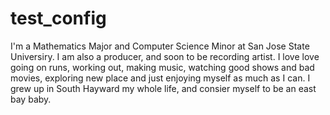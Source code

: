 # test_config
I'm a Mathematics Major and Computer Science Minor at San Jose State Universiry. I am also a producer, and soon to be recording artist. I love love going on runs, working out, making music, watching good shows and bad movies, exploring new place and just enjoying myself as much as I can. I grew up in South Hayward my whole life, and consier myself to be an east bay baby. 

